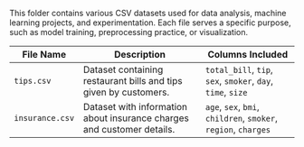 This folder contains various CSV datasets used for data analysis,
machine learning projects, and experimentation. Each file serves a specific purpose, 
such as model training, preprocessing practice, or visualization.

| File Name       | Description                                                            | Columns Included                                               |
| --------------- | ---------------------------------------------------------------------- | -------------------------------------------------------------- |
| `tips.csv`      | Dataset containing restaurant bills and tips given by customers.       | `total_bill`, `tip`, `sex`, `smoker`, `day`, `time`, `size`    |
| `insurance.csv` | Dataset with information about insurance charges and customer details. | `age`, `sex`, `bmi`, `children`, `smoker`, `region`, `charges` |
